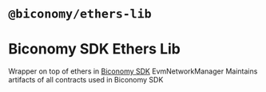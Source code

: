 # `@biconomy/ethers-lib`

# Biconomy SDK Ethers Lib

Wrapper on top of ethers in [Biconomy SDK](https://github.com/bcnmy/biconomy-client-sdk)
EvmNetworkManager Maintains artifacts of all contracts used in Biconomy SDK